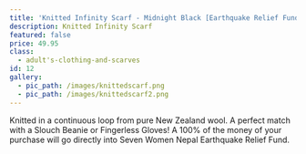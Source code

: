 ```yaml
---
title: 'Knitted Infinity Scarf - Midnight Black [Earthquake Relief Fund]'
description: Knitted Infinity Scarf
featured: false
price: 49.95
class:
  - adult's-clothing-and-scarves
id: 12
gallery:
  - pic_path: /images/knittedscarf.png
  - pic_path: /images/knittedscarf2.png
---
```



Knitted in a continuous loop from pure New Zealand wool. A perfect match with a Slouch Beanie or Fingerless Gloves! A 100% of the money of your purchase will go directly into Seven Women Nepal Earthquake Relief Fund.
